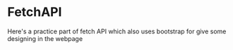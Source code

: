 # FetchAPI
Here's a practice part of fetch API which also uses bootstrap for give some designing in the webpage

